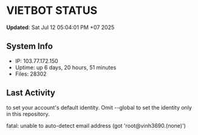 # VIETBOT STATUS
**Updated**: Sat Jul 12 05:04:01 PM +07 2025

## System Info
- IP: 103.77.172.150
- Uptime: up 6 days, 20 hours, 51 minutes
- Files: 28302

## Last Activity

to set your account's default identity.
Omit --global to set the identity only in this repository.

fatal: unable to auto-detect email address (got 'root@vinh3690.(none)')

